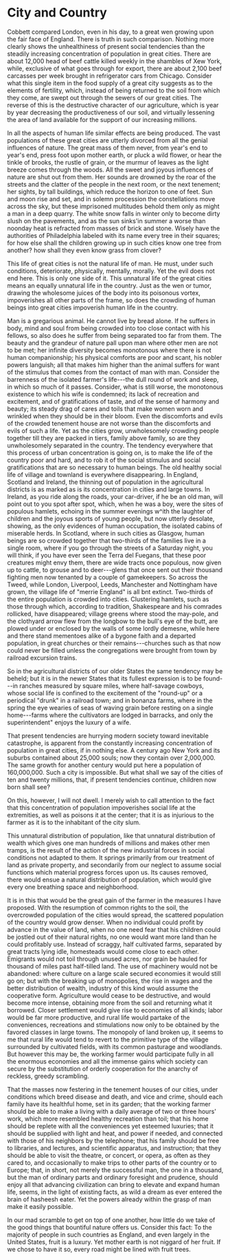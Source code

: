 # City and Country

Cobbett compared London, even in his day, to a great wen growing upon the fair face of England. There is truth in such comparison. Nothing more clearly shows the unhealthiness of present social tendencies than the steadily increasing concentration of population in great cities. There are about 12,000 head of beef cattle killed weekly in the shambles of Xew York, while, exclusive of what goes through for export, there are about 2,100 beef carcasses per week brought in refrigerator cars from Chicago. Consider what this single item in the food supply of a great city suggests as to the elements of fertility, which, instead of being returned to the soil from which they come, are swept out through the sewers of our great cities. The reverse of this is the destructive character of our agriculture, which is year by year decreasing the productiveness of our soil, and virtually lessening the area of land available for the support of our increasing millions.

In all the aspects of human life similar effects are being produced. The vast populations of these great cities are utterly divorced from all the genial influences of nature. The great mass of them never, from year's end to year's end, press foot upon mother earth, or pluck a wild flower, or hear the tinkle of brooks, the rustle of grain, or the murmur of leaves as the light breeze comes through the woods. All the sweet and joyous influences of nature are shut out from them. Her sounds are drowned by the roar of the streets and the clatter of the people in the next room, or the next tenement; her sights, by tall buildings, which reduce the horizon to one of feet. Sun and moon rise and set, and in solemn procession the constellations move across the sky, but these imprisoned multitudes behold them only as might a man in a deep quarry. The white snow falls in winter only to become dirty slush on the pavements, and as the sun sinks'in summer a worse than noonday heat is refracted from masses of brick and stone. Wisely have the authorities of Philadelphia labeled with its name every tree in their squares; for how else shall the children growing up in such cities know one tree from another? how shall they even know grass from clover?

This life of great cities is not the natural life of man. He must, under such conditions, deteriorate, physically, mentally, morally. Yet the evil does not end here. This is only one side of it. This unnatural life of the great cities means an equally unnatural life in the country. Just as the wen or tumor, drawing the wholesome juices of the body into its poisonous vortex, impoverishes all other parts of the frame, so does the crowding of human beings into great cities impoverish human life in the country.

Man is a gregarious animal. He cannot live by bread alone. If he suffers in body, mind and soul from being crowded into too close contact with his fellows, so also does he suffer from being separated too far from them. The beauty and the grandeur of nature pall upon man where other men are not to be met; her infinite diversity becomes monotonous where there is not human companionship; his physical comforts are poor and scant, his nobler powers languish; all that makes him higher than the animal suffers for want of the stimulus that comes from the contact of man with man. Consider the barrenness of the isolated farmer's life---the dull round of work and sleep, in which so much of it passes. Consider, what is still worse, the monotonous existence to which his wife is condemned; its lack of recreation and excitement, and of gratifications of taste, and of the sense of harmony and beauty; its steady drag of cares and toils that make women worn and wrinkled when they should be in their bloom. Even the discomforts and evils of the crowded tenement house are not worse than the discomforts and evils of such a life. Yet as the cities grow, unwholesomely crowding people together till they are packed in tiers, family above family, so are they unwholesomely separated in the country. The tendency everywhere that this process of urban concentration is going on, is to make the life of the country poor and hard, and to rob it of the social stimulus and social gratifications that are so necessary to human beings. The old healthy social life of village and townland is everywhere disappearing. In England, Scotland and Ireland, the thinning out of population in the agricultural districts is as marked as is its concentration in cities and large towns. In Ireland, as you ride along the roads, your car-driver, if he be an old man, will point out to you spot after spot, which, when he was a boy, were the sites of populous hamlets, echoing in the summer evenings w^ith the laughter of children and the joyous sports of young people, but now utterly desolate, showing, as the only evidences of human occupation, the isolated cabins of miserable herds. In Scotland, where in such cities as Glasgow, human beings are so crowded together that two-thirds of the families live in a single room, where if you go through the streets of a Saturday night, you will think, if you have ever seen the Terra del Fuegans, that these poor creatures might envy them, there are wide tracts once populous, now given up to cattle, to grouse and to deer---glens that once sent out their thousand fighting men now tenanted by a couple of gamekeepers. So across the Tweed, while London, Liverpool, Leeds, Manchester and Nottingham have grown, the village life of "merrie England" is all bnt extinct. Two-thirds of the entire population is crowded into cities. Clustering hamlets, such as those through which, according to tradition, Shakespeare and his comrades rollicked, have disappeared; village greens where stood the may-pole, and the clothyard arrow flew from the longbow to the bull's eye of the butt, are plowed under or enclosed by the walls of some lordly demesne, while here and there stand mementoes alike of a bygone faith and a departed population, in great churches or their remains---churches such as that now could never be filled unless the congregations were brought from town by railroad excursion trains.

So in the agricultural districts of our older States the same tendency may be beheld; but it is in the newer States that its fullest expression is to be found---in ranches measured by square miles, where half-savage cowboys, whose social life is confined to the excitement of the "round-up" or a periodical "drunk" in a railroad town; and in bonanza farms, where in the spring the eye wearies of seas of waving grain before resting on a single home---farms where the cultivators are lodged in barracks, and only the superintendent" enjoys the luxury of a wife.

That present tendencies are hurrying modern society toward inevitable catastrophe, is apparent from the constantly increasing concentration of population in great cities, if in nothing else. A century ago New York and its suburbs contained about 25,000 souls; now they contain over 2,000,000. The same growth for another century would put here a population of 160,000,000. Such a city is impossible. But what shall we say of the cities of ten and twenty millions, that, if present tendencies continue, children now born shall see?

On this, however, I will not dwell. I merely wish to call attention to the fact that this concentration of population impoverishes social life at the extremities, as well as poisons it at the center; that it is as injurious to the farmer as it is to the inhabitant of the city slum.

This unnatural distribution of population, like that unnatural distribution of wealth which gives one man hundreds of millions and makes other men tramps, is the result of the action of the new industrial forces in social conditions not adapted to them. It springs primarily from our treatment of land as private property, and secondarily from our neglect to assume social functions which material progress forces upon us. Its causes removed, there would ensue a natural distribution of population, which would give every one breathing space and neighborhood.

It is in this that would be the great gain of the farmer in the measures I have proposed. With the resumption of common rights to the soil, the overcrowded population of the cities would spread, the scattered population of the country would grow denser. When no individual could profit by advance in the value of land, when no one need fear that his children could be jostled out of their natural rights, no one would want more land than he could profitably use. Instead of scraggy, half cultivated farms, separated by great tracts lying idle, homesteads would come close to each other. Emigrants would not toil through unused acres, nor grain be hauled for thousand of miles past half-tilled land. The use of machinery would not be abandoned: where culture on a large scale secured economies it would still go on; but with the breaking up of monopolies, the rise in wages and the better distribution of wealth, industry of this kind would assume the cooperative form. Agriculture would cease to be destructive, and would become more intense, obtaining more from the soil and returning what it borrowed. Closer settlement would give rise to economies of all kinds; labor would be far more productive, and rural life would partake of the conveniences, recreations and stimulations now only to be obtained by the favored classes in large towns. The monopoly of land broken up, it seems to me that rural life would tend to revert to the primitive type of the village surrounded by cultivated fields, with its common pasturage and woodlands. But however this may be, the working farmer would participate fully in all the enormous economies and all the immense gains which society can secure by the substitution of orderly cooperation for the anarchy of reckless, greedy scrambling.

That the masses now festering in the tenement houses of our cities, under conditions which breed disease and death, and vice and crime, should each family have its healthful home, set in its garden; that the working farmer should be able to make a living with a daily average of two or three hours' work, which more resembled healthy recreation than toil; that his home should be replete with all the conveniences yet esteemed luxuries; that it should be supplied with light and heat, and power if needed, and connected with those of his neighbors by the telephone; that his family should be free to libraries, and lectures, and scientific apparatus, and instruction; that they should be able to visit the theatre, or concert, or opera, as often as they cared to, and occasionally to make trips to other parts of the country or to Europe; that, in short, not merely the successful man, the one in a thousand, but the man of ordinary parts and ordinary foresight and prudence, should enjoy all that advancing civilization can bring to elevate and expand human life, seems, in the light of existing facts, as wild a dream as ever entered the brain of hasheesh eater. Yet the powers already within the grasp of man make it easily possible.

In our mad scramble to get on top of one another, how little do we take of the good things that bountiful nature offers us. Consider this fact: To the majority of people in such countries as England, and even largely in the United States, fruit is a luxury. Yet mother earth is not niggard of her fruit. If we chose to have it so, every road might be lined with fruit trees.

